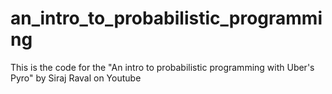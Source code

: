 # an_intro_to_probabilistic_programming
This is the code for the "An intro to probabilistic programming with Uber's Pyro" by Siraj Raval on Youtube
